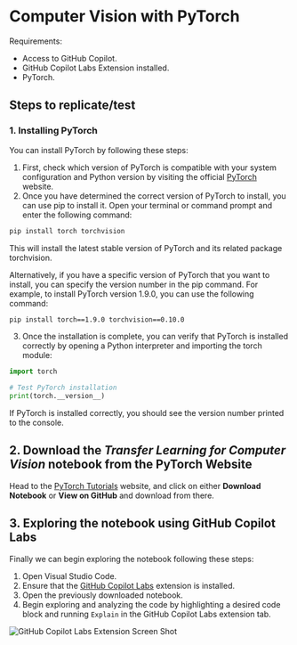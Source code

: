 # Computer Vision with PyTorch

Requirements:

- Access to GitHub Copilot.
- GitHub Copilot Labs Extension installed.
- PyTorch.

## Steps to replicate/test

### 1. Installing PyTorch

You can install PyTorch by following these steps:

1. First, check which version of PyTorch is compatible with your system configuration and Python version by visiting the official [PyTorch](https://pytorch.org/get-started/locally/) website.
2. Once you have determined the correct version of PyTorch to install, you can use pip to install it. Open your terminal or command prompt and enter the following command:

```bash
pip install torch torchvision
```

This will install the latest stable version of PyTorch and its related package torchvision.

Alternatively, if you have a specific version of PyTorch that you want to install, you can specify the version number in the pip command. For example, to install PyTorch version 1.9.0, you can use the following command:

```bash
pip install torch==1.9.0 torchvision==0.10.0
```

3. Once the installation is complete, you can verify that PyTorch is installed correctly by opening a Python interpreter and importing the torch module:

```python
import torch

# Test PyTorch installation
print(torch.__version__)
```

If PyTorch is installed correctly, you should see the version number printed to the console.

## 2. Download the *Transfer Learning for Computer Vision* notebook from the PyTorch Website

Head to the [PyTorch Tutorials](https://pytorch.org/tutorials/beginner/transfer_learning_tutorial.html) website, and click on either **Download Notebook** or **View on GitHub** and download from there.

## 3. Exploring the notebook using GitHub Copilot Labs

Finally we can begin exploring the notebook following these steps:

1. Open Visual Studio Code.
2. Ensure that the [GitHub Copilot Labs](https://marketplace.visualstudio.com/items?itemName=GitHub.copilot-labs) extension is installed.
3. Open the previously downloaded notebook.
4. Begin exploring and analyzing the code by highlighting a desired code block and running `Explain` in the GitHub Copilot Labs extension tab.

![GitHub Copilot Labs Extension Screen Shot](./../assets/GHL-Screenshot.jpg)